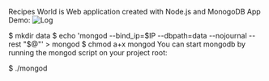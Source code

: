 
Recipes World is Web application created with Node.js and MonogoDB
App Demo:
![Log](http://i.giphy.com/l0Fecb1gR0bjqMKw8.gif)


$ mkdir data
$ echo 'mongod --bind_ip=$IP --dbpath=data --nojournal --rest "$@"' > mongod
$ chmod a+x mongod
You can start mongodb by running the mongod script on your project root:

$ ./mongod
